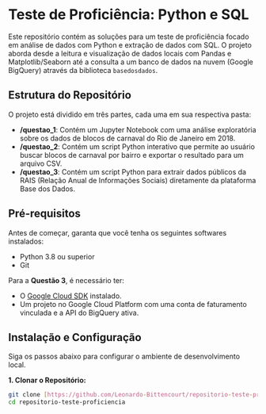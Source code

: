 # Teste de Proficiência: Python e SQL

Este repositório contém as soluções para um teste de proficiência focado em análise de dados com Python e extração de dados com SQL. O projeto aborda desde a leitura e visualização de dados locais com Pandas e Matplotlib/Seaborn até a consulta a um banco de dados na nuvem (Google BigQuery) através da biblioteca `basedosdados`.

## Estrutura do Repositório

O projeto está dividido em três partes, cada uma em sua respectiva pasta:

* **/questao_1**: Contém um Jupyter Notebook com uma análise exploratória sobre os dados de blocos de carnaval do Rio de Janeiro em 2018.
* **/questao_2**: Contém um script Python interativo que permite ao usuário buscar blocos de carnaval por bairro e exportar o resultado para um arquivo CSV.
* **/questao_3**: Contém um script Python para extrair dados públicos da RAIS (Relação Anual de Informações Sociais) diretamente da plataforma Base dos Dados.

## Pré-requisitos

Antes de começar, garanta que você tenha os seguintes softwares instalados:
* Python 3.8 ou superior
* Git

Para a **Questão 3**, é necessário ter:
* O [Google Cloud SDK](https://cloud.google.com/sdk/docs/install) instalado.
* Um projeto no Google Cloud Platform com uma conta de faturamento vinculada e a API do BigQuery ativa.

## Instalação e Configuração

Siga os passos abaixo para configurar o ambiente de desenvolvimento local.

**1. Clonar o Repositório:**
```bash
git clone [https://github.com/Leonardo-Bittencourt/repositorio-teste-proficiencia.git](https://github.com/Leonardo-Bittencourt/repositorio-teste-proficiencia.git)
cd repositorio-teste-proficiencia